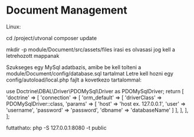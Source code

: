# Document Management

Linux:

cd /project/utvonal
composer update

mkdir -p module/Document/src/assets/files
irasi es olvasasi jog kell a letrehozott mappanak

Szukseges egy MySql adatbazis, amibe be kell tolteni a module/Document/config/database.sql tartalmat
Letre kell hozni egy config/autoload/local.php fajlt a kovetkezo tartalommal:

use Doctrine\DBAL\Driver\PDOMySql\Driver as PDOMySqlDriver;
return [
    'doctrine' => [
        'connection' => [
            'orm_default' => [
                'driverClass' => PDOMySqlDriver::class,
                'params' => [
                    'host' => 'host ex. 127.0.0.1',
                    'user' => 'username',
                    'password' => 'password',
                    'dbname' => 'databaseName'
                ]
            ],
        ],
    ],
];

futtathato:
php -S 127.0.0.1:8080 -t public
